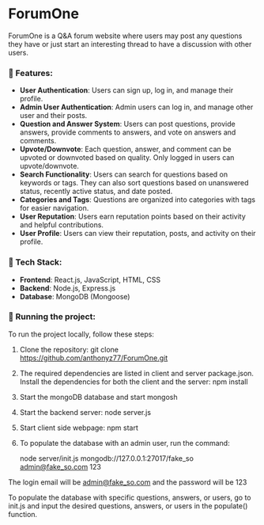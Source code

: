 # ForumOne
ForumOne is a Q&A forum website where users may post any questions they have or just start an interesting thread to have a discussion with other users.
  
### 📂 Features:
- **User Authentication**: Users can sign up, log in, and manage their profile.
- **Admin User Authentication**: Admin users can log in, and manage other user and their posts.
- **Question and Answer System**: Users can post questions, provide answers, provide comments to answers, and vote on answers and comments.
- **Upvote/Downvote**: Each question, answer, and comment can be upvoted or downvoted based on quality. Only logged in users can upvote/downvote.
- **Search Functionality**: Users can search for questions based on keywords or tags. They can also sort questions based on unanswered status, recently active status, and date posted.
- **Categories and Tags**: Questions are organized into categories with tags for easier navigation.
- **User Reputation**: Users earn reputation points based on their activity and helpful contributions.
- **User Profile**: Users can view their reputation, posts, and activity on their profile.

### 🔧 Tech Stack:
- **Frontend**: React.js, JavaScript, HTML, CSS
- **Backend**: Node.js, Express.js
- **Database**: MongoDB (Mongoose)

### 🚀 Running the project:
To run the project locally, follow these steps:

1. Clone the repository:
   git clone https://github.com/anthonyz77/ForumOne.git
   
3. The required dependencies are listed in client and server package.json. Install the dependencies for both the client and the server:
   npm install

4. Start the mongoDB database and start mongosh

5. Start the backend server:
   node server.js
  
6. Start client side webpage:
   npm start

7. To populate the database with an admin user, run the command:

    node server/init.js mongodb://127.0.0.1:27017/fake_so admin@fake_so.com 123

The login email will be admin@fake_so.com and the password will be 123

To populate the database with specific questions, answers, or users, go to init.js and input the desired questions, answers, or users
in the populate() function.
